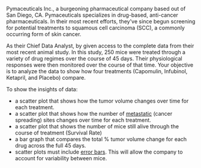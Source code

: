 Pymaceuticals Inc., a burgeoning pharmaceutical company based out of San Diego, CA. Pymaceuticals specializes in drug-based, anti-cancer pharmaceuticals. In their most recent efforts, they've since begun screening for potential treatments to squamous cell carcinoma (SCC), a commonly occurring form of skin cancer.

As their Chief Data Analyst, by given access to the complete data from their most recent animal study. In this study, 250 mice were treated through a variety of drug regimes over the course of 45 days. Their physiological responses were then monitored over the course of that time. Your objective is to analyze the data to show how four treatments (Capomulin, Infubinol, Ketapril, and Placebo) compare.

To show the insights of data:

* a scatter plot that shows how the tumor volume changes over time for each treatment.
* a scatter plot that shows how the number of [metastatic](https://en.wikipedia.org/wiki/Metastasis) (cancer spreading) sites changes over time for each treatment.
* a scatter plot that shows the number of mice still alive through the course of treatment (Survival Rate)
* a bar graph that compares the total % tumor volume change for each drug across the full 45 days.
* scatter plots must include [error bars](https://en.wikipedia.org/wiki/Error_bar). This will allow the company to account for variability between mice. 
